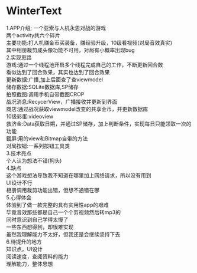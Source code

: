 # WinterText
1.APP介绍;
一个亚索与人机永恩对战的游戏  
两个activity共六个碎片  
主要功能:打人机赚金币买装备，赚经验升级，10级看视频(对局音效真实)  
其中相册裁剪成头像功能不可用，对局有小概率出现bug  
2.实现思路  
游戏:通过一个线程池开启多个线程完成自己的工作，不断更新回合数  
看似达到了回合效果，其实也达到了回合效果  
更新数据:广播,加上后面查了查viewmodel  
储存数据:SQLite数据库,SP储存  
拍照截图:调用手机自带截图CROP  
战况消息:RecycerView，广播接收并更新到界面  
商店:通过战况获取viewmodel改变的共享金币，并更新数据库  
10级彩蛋:videoview  
救济金:Data获取日期，并通过SP储存，加上判断条件，实现每日只能领取一次的功能  
截屏:用的view和Bitmap自带的方法  
对局按钮:一系列按钮工具类  
3.技术亮点  
个人认为想法不错(狗头)  
4.缺点  
这个游戏想法导致我不知道在哪里加上网络请求，所以没有用到  
UI设计不行  
相册调用裁剪功能出错，但想不通错在哪  
5.心得体会  
体验到了做一款完整的具有实用性app的艰难  
毕竟音效那些都是自己一个个剪视频然后转mp3的  
同时意识到自己学得太慢了  
一些东西想得到，却很难实现  
虽然我理解能力不太好，但我还是会继续坚持下去  
6.待提升的地方  
知识点，UI设计  
阅读速度，查阅资料的能力  
理解能力，整体思想  
